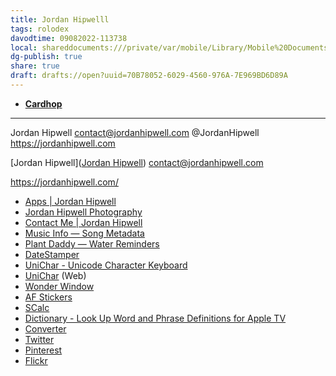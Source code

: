 ```yaml
---
title: Jordan Hipwelll
tags: rolodex
davodtime: 09082022-113738
local: shareddocuments:///private/var/mobile/Library/Mobile%20Documents/iCloud~md~obsidian/Documents/OBSHIDDIAN/drafts/70B78052-6029-4560-976A-7E969BD6D89A.md
dg-publish: true
share: true
draft: drafts://open?uuid=70B78052-6029-4560-976A-7E969BD6D89A
---
```


- [**Cardhop**](x-cardhop://show?id=contact:66628A04-0D80-4E25-BB71-3E69863AC047&contact=Jordan%20Hipwell)

---

Jordan Hipwell
contact@jordanhipwell.com
@JordanHipwell
https://jordanhipwell.com


[Jordan Hipwell]([Jordan Hipwell](https://jordanhipwell.com/))
contact@jordanhipwell.com

https://jordanhipwell.com/
- [Apps | Jordan Hipwell](https://jordanhipwell.com/apps.html)
- [Jordan Hipwell Photography](https://jordanhipwell.com/photography.html)
- [Contact Me | Jordan Hipwell](https://jordanhipwell.com/contact.html)
- [Music Info — Song Metadata](https://jordanhipwell.com/MusicInfo/)
- [Plant Daddy — Water Reminders](https://plantdaddy.app/)
- [DateStamper](https://datestamper.app/)
- [UniChar - Unicode Character Keyboard](https://unichar.app/)
- [UniChar](https://unichar.app/web/) (Web)
- [Wonder Window](https://jordanhipwell.com/WonderWindow/)
- [AF Stickers](https://jordanhipwell.com/AF/)
- [SCalc](https://jordanhipwell.com/SCalc)
- [Dictionary - Look Up Word and Phrase Definitions for Apple TV](https://appadvice.com/tv/app/dictionary-look-up-word-and-phrase-definitions/1043906505)
- [Converter](https://jordanhipwell.com/Converter)
- [Twitter](https://twitter.com/JordanHipwell)
- [Pinterest](https://pinterest.com/JordanHipwell)
- [Flickr](https://flickr.com/hipwelljo)